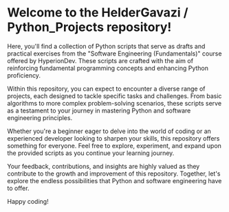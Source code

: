 # Welcome to the HelderGavazi / Python_Projects repository!

Here, you'll find a collection of Python scripts that serve as drafts and practical exercises from the "Software Engineering (Fundamentals)" course offered by HyperionDev. These scripts are crafted with the aim of reinforcing fundamental programming concepts and enhancing Python proficiency.

Within this repository, you can expect to encounter a diverse range of projects, each designed to tackle specific tasks and challenges. From basic algorithms to more complex problem-solving scenarios, these scripts serve as a testament to your journey in mastering Python and software engineering principles.

Whether you're a beginner eager to delve into the world of coding or an experienced developer looking to sharpen your skills, this repository offers something for everyone. Feel free to explore, experiment, and expand upon the provided scripts as you continue your learning journey.

Your feedback, contributions, and insights are highly valued as they contribute to the growth and improvement of this repository. Together, let's explore the endless possibilities that Python and software engineering have to offer.

Happy coding!

